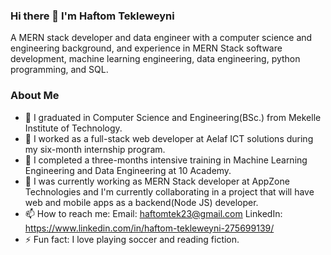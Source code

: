 ### Hi there 👋 I'm Haftom Tekleweyni

A MERN stack developer and data engineer with a computer science and engineering background, and experience in MERN Stack software development, machine learning engineering, data engineering, python programming, and SQL. 

<!--
**Haftom2323/Haftom2323** is a ✨ _special_ ✨ repository because its `README.md` (this file) appears on your GitHub profile.
-->
### About Me

- 🔭 I graduated in Computer Science and Engineering(BSc.) from Mekelle Institute of Technology.
- 🌱 I worked as a full-stack web developer at Aelaf ICT solutions during my six-month internship program.
- 👯 I completed a three-months intensive training in Machine Learning Engineering and Data Engineering at 10 Academy.
- 🤔 I was currently working as MERN Stack developer at AppZone Technologies and I'm currently collaborating in a project that will have web and mobile apps as a backend(Node JS) developer.
- 📫 How to reach me: Email: haftomtek23@gmail.com LinkedIn: https://www.linkedin.com/in/haftom-tekleweyni-275699139/
- ⚡ Fun fact: I love playing soccer and reading fiction.
